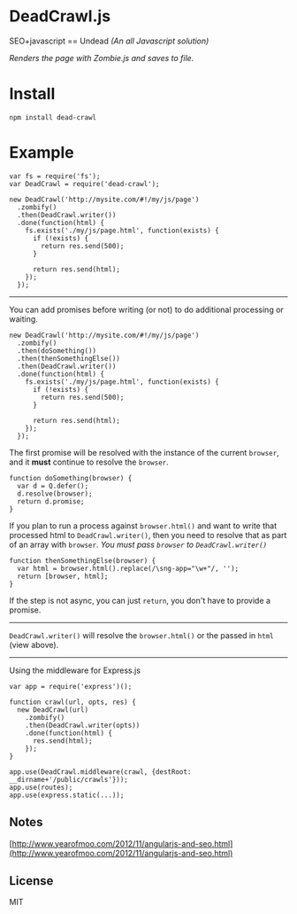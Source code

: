# DeadCrawl.js

SEO+javascript == Undead *(An all Javascript solution)*

*Renders the page with Zombie.js and saves to file.*

# Install

    npm install dead-crawl

# Example

    var fs = require('fs');
    var DeadCrawl = require('dead-crawl');

    new DeadCrawl('http://mysite.com/#!/my/js/page')
      .zombify()
      .then(DeadCrawl.writer())
      .done(function(html) {
        fs.exists('./my/js/page.html', function(exists) {
          if (!exists) {
            return res.send(500);
          }

          return res.send(html);
        });
      });

---

You can add promises before writing (or not) to do additional processing or waiting.

    new DeadCrawl('http://mysite.com/#!/my/js/page')
      .zombify()
      .then(doSomething())
      .then(thenSomethingElse())
      .then(DeadCrawl.writer())
      .done(function(html) {
        fs.exists('./my/js/page.html', function(exists) {
          if (!exists) {
            return res.send(500);
          }

          return res.send(html);
        });
      });


The first promise will be resolved with the instance of the current `browser`, and it **must** continue to resolve the `browser`.

    function doSomething(browser) {
      var d = Q.defer();
      d.resolve(browser);
      return d.promise;
    }

If you plan to run a process against `browser.html()` and want to write that processed html to `DeadCrawl.writer()`, then you need to resolve that as part of an array with `browser`. *You must pass `browser` to `DeadCrawl.writer()`*

    function thenSomethingElse(browser) {
      var html = browser.html().replace(/\sng-app="\w+"/, '');
      return [browser, html];
    }

If the step is not async, you can just `return`, you don't have to provide a promise.

---

`DeadCrawl.writer()` will resolve the `browser.html()` or the passed in `html` (view above).

---

Using the middleware for Express.js

    var app = require('express')();

    function crawl(url, opts, res) {
      new DeadCrawl(url)
        .zombify()
        .then(DeadCrawl.writer(opts))
        .done(function(html) {
          res.send(html);
        });
    }

    app.use(DeadCrawl.middleware(crawl, {destRoot: __dirname+'/public/crawls'}));
    app.use(routes);
    app.use(express.static(...));



## Notes

[http://www.yearofmoo.com/2012/11/angularjs-and-seo.html](http://www.yearofmoo.com/2012/11/angularjs-and-seo.html)

## License

MIT

